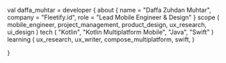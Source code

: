 val daffa_muhtar = developer {
    about {
        name = "Daffa Zuhdan Muhtar",
        company = "Fleetify.id",
        role = "Lead Mobile Engineer & Design"
    }
    scope (
        mobile_engineer,
        project_management,
        product_design,
        ux_research,
        ui_design
    )
    tech (
        "Kotlin",
        "Kotlin Multiplatform Mobile",
        "Java",
        "Swift"
    )
    learning (
        ux_research,
        ux_writer,
        compose_multiplatform,
        swift,
    )
    
}

